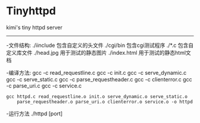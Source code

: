 # Tinyhttpd

kimi's tiny httpd server

-----------------------

-文件结构:
    ./iinclude      包含自定义的头文件
    ./cgi/bin       包含cgi测试程序
    ./*.c           包含自定义库文件
    ./head.jpg      用于测试的静态图片
    ./index.html    用于测试的静态html文档 

-编译方法:
    gcc -c read_requestline.c
    gcc -c init.c
    gcc -c serve_dynamic.c
    gcc -c serve_static.c
    gcc -c parse_requestheader.c
    gcc -c clienterror.c
    gcc -c parse_uri.c
    gcc -c service.c

    gcc httpd.c read_requestline.o init.o serve_dynamic.o serve_static.o
        parse_requestheader.o parse_uri.o clienterror.o service.o -o httpd

-运行方法
    ./httpd [port]
